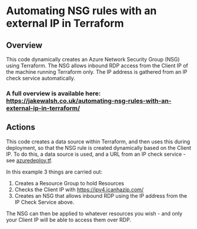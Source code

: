 # Automating NSG rules with an external IP in Terraform

## Overview
This code dynamically creates an Azure Network Security Group (NSG) using Terraform. The NSG allows inbound RDP access from the Client IP of the machine running Terraform only. The IP address is gathered from an IP check service automatically. 

### A full overview is available here: https://jakewalsh.co.uk/automating-nsg-rules-with-an-external-ip-in-terraform/

## Actions
This code creates a data source within Terraform, and then uses this during deployment, so that the NSG rule is created dynamically based on the Client IP. To do this, a data source is used, and a URL from an IP check service - see [azuredeploy.tf](azuredeploy.tf). 

In this example 3 things are carried out:

 1. Creates a Resource Group to hold Resources
 2. Checks the Client IP with https://ipv4.icanhazip.com/
 3. Creates an NSG that allows inbound RDP using the IP address from the IP Check Service above. 
 
 The NSG can then be applied to whatever resources you wish - and only your Client IP will be able to access them over RDP.
